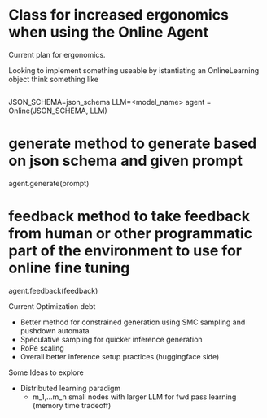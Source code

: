 # Class for increased ergonomics when using the Online Agent



Current plan for ergonomics.

Looking to implement something useable by istantiating an OnlineLearning object
think something like 
```pip install onlinelearning
```
JSON_SCHEMA=json_schema
LLM=<model_name>
agent = Online(JSON_SCHEMA, LLM)

# generate method to generate based on json schema and given prompt
agent.generate(prompt)

# feedback method to take feedback from human or other programmatic part of the environment to use for online fine tuning

agent.feedback(feedback)


Current Optimization debt

- Better method for constrained generation using SMC sampling and pushdown automata
- Speculative sampling for quicker inference generation
- RoPe scaling
- Overall better inference setup practices (huggingface side)

Some Ideas to explore

- Distributed learning paradigm
    - m_1,...m_n small nodes with larger LLM for fwd pass learning (memory time tradeoff)

    

